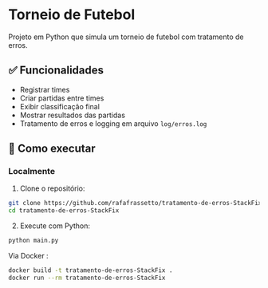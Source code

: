# Torneio de Futebol

Projeto em Python que simula um torneio de futebol com tratamento de erros.

## ✅ Funcionalidades
- Registrar times
- Criar partidas entre times
- Exibir classificação final
- Mostrar resultados das partidas
- Tratamento de erros e logging em arquivo `log/erros.log`

## 🚀 Como executar

### Localmente

1. Clone o repositório:

```bash
git clone https://github.com/rafafrassetto/tratamento-de-erros-StackFix.git
cd tratamento-de-erros-StackFix
```
2. Execute com Python:
```bash
python main.py
```
Via Docker : 
```bash
docker build -t tratamento-de-erros-StackFix .
docker run --rm tratamento-de-erros-StackFix
```

